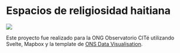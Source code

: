 # Espacios de religiosidad haitiana

![](screenshot.png)

Este proyecto fue realizado para la ONG Observatorio CITé utilizando Svelte, Mapbox y la template de [ONS Data Visualisation](https://github.com/ONSvisual/svelte-scrolly).
